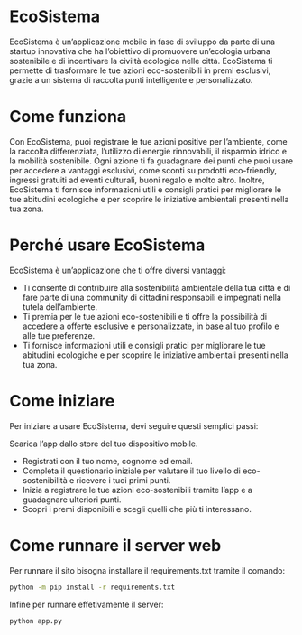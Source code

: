 # EcoSistema
EcoSistema è un’applicazione mobile in fase di sviluppo da parte di una startup innovativa che ha l’obiettivo di promuovere un’ecologia urbana sostenibile e di incentivare la civiltà ecologica nelle città. EcoSistema ti permette di trasformare le tue azioni eco-sostenibili in premi esclusivi, grazie a un sistema di raccolta punti intelligente e personalizzato.

# Come funziona
Con EcoSistema, puoi registrare le tue azioni positive per l’ambiente, come la raccolta differenziata, l’utilizzo di energie rinnovabili, il risparmio idrico e la mobilità sostenibile. Ogni azione ti fa guadagnare dei punti che puoi usare per accedere a vantaggi esclusivi, come sconti su prodotti eco-friendly, ingressi gratuiti ad eventi culturali, buoni regalo e molto altro. Inoltre, EcoSistema ti fornisce informazioni utili e consigli pratici per migliorare le tue abitudini ecologiche e per scoprire le iniziative ambientali presenti nella tua zona.

# Perché usare EcoSistema
EcoSistema è un’applicazione che ti offre diversi vantaggi:

- Ti consente di contribuire alla sostenibilità ambientale della tua città e di fare parte di una community di cittadini responsabili e impegnati nella tutela dell’ambiente.
- Ti premia per le tue azioni eco-sostenibili e ti offre la possibilità di accedere a offerte esclusive e personalizzate, in base al tuo profilo e alle tue preferenze.
- Ti fornisce informazioni utili e consigli pratici per migliorare le tue abitudini ecologiche e per scoprire le iniziative ambientali presenti nella tua zona.

# Come iniziare
Per iniziare a usare EcoSistema, devi seguire questi semplici passi:

Scarica l’app dallo store del tuo dispositivo mobile.
- Registrati con il tuo nome, cognome ed email.
- Completa il questionario iniziale per valutare il tuo livello di eco-sostenibilità e ricevere i tuoi primi punti.
- Inizia a registrare le tue azioni eco-sostenibili tramite l’app e a guadagnare ulteriori punti.
- Scopri i premi disponibili e scegli quelli che più ti interessano.

# Come runnare il server web
Per runnare il sito bisogna installare il requirements.txt tramite il comando: 
```sh
python -m pip install -r requirements.txt
```
Infine per runnare effetivamente il server:
```sh
python app.py
```
